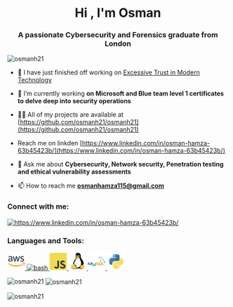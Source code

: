 <h1 align="center">Hi , I'm Osman</h1>
<h3 align="center">A passionate Cybersecurity and Forensics graduate from London</h3>

<p align="left"> <img src="https://komarev.com/ghpvc/?username=osmanh21&label=Profile%20views&color=0e75b6&style=flat" alt="osmanh21" /> </p>

- 🔭 I have just finished off working on [Excessive Trust in Modern Technology](https://github.com/osmanh21/Excessive-Trust-in-Modern-Technology)

- 🌱 I’m currently working **on Microsoft and Blue team level 1 certificates to delve deep into security operations**

- 👨‍💻 All of my projects are available at [https://github.com/osmanh21/osmanh21](https://github.com/osmanh21/osmanh21)

- Reach me on linkden [https://www.linkedin.com/in/osman-hamza-63b45423b/](https://www.linkedin.com/in/osman-hamza-63b45423b/)

- 💬 Ask me about **Cybersecurity, Network security, Penetration testing and ethical vulnerability assessments**

- 📫 How to reach me **osmanhamza115@gmail.com**

<h3 align="left">Connect with me:</h3>
<p align="left">
<a href="https://linkedin.com/in/https://www.linkedin.com/in/osman-hamza-63b45423b/" target="blank"><img align="center" src="https://raw.githubusercontent.com/rahuldkjain/github-profile-readme-generator/master/src/images/icons/Social/linked-in-alt.svg" alt="https://www.linkedin.com/in/osman-hamza-63b45423b/" height="30" width="40" /></a>
</p>

<h3 align="left">Languages and Tools:</h3>
<p align="left"> <a href="https://aws.amazon.com" target="_blank" rel="noreferrer"> <img src="https://raw.githubusercontent.com/devicons/devicon/master/icons/amazonwebservices/amazonwebservices-original-wordmark.svg" alt="aws" width="40" height="40"/> </a> <a href="https://www.gnu.org/software/bash/" target="_blank" rel="noreferrer"> <img src="https://www.vectorlogo.zone/logos/gnu_bash/gnu_bash-icon.svg" alt="bash" width="40" height="40"/> </a> <a href="https://developer.mozilla.org/en-US/docs/Web/JavaScript" target="_blank" rel="noreferrer"> <img src="https://raw.githubusercontent.com/devicons/devicon/master/icons/javascript/javascript-original.svg" alt="javascript" width="40" height="40"/> </a> <a href="https://www.linux.org/" target="_blank" rel="noreferrer"> <img src="https://raw.githubusercontent.com/devicons/devicon/master/icons/linux/linux-original.svg" alt="linux" width="40" height="40"/> </a> <a href="https://www.mysql.com/" target="_blank" rel="noreferrer"> <img src="https://raw.githubusercontent.com/devicons/devicon/master/icons/mysql/mysql-original-wordmark.svg" alt="mysql" width="40" height="40"/> </a> <a href="https://www.python.org" target="_blank" rel="noreferrer"> <img src="https://raw.githubusercontent.com/devicons/devicon/master/icons/python/python-original.svg" alt="python" width="40" height="40"/> </a> </p>

<p><img align="left" src="https://github-readme-stats.vercel.app/api/top-langs?username=osmanh21&show_icons=true&locale=en&layout=compact" alt="osmanh21" /></p>

<p>&nbsp;<img align="center" src="https://github-readme-stats.vercel.app/api?username=osmanh21&show_icons=true&locale=en" alt="osmanh21" /></p>

<p><img align="center" src="https://github-readme-streak-stats.herokuapp.com/?user=osmanh21&" alt="osmanh21" /></p>
